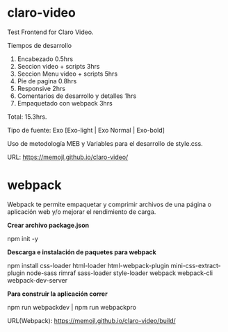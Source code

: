 # claro-video
Test Frontend for Claro Video.

Tiempos de desarrollo
1. Encabezado 0.5hrs
2. Seccion video + scripts 3hrs
3. Seccion Menu video + scripts 5hrs
4. Pie de pagina 0.8hrs
5. Responsive 2hrs
6. Comentarios de desarrollo y detalles 1hrs
7. Empaquetado con webpack 3hrs

Total: 15.3hrs.

Tipo de fuente: Exo [Exo-light | Exo Normal | Exo-bold]

Uso de metodología MEB y Variables para el desarrollo de style.css. 

URL: https://memojl.github.io/claro-video/

# webpack

Webpack te permite empaquetar y comprimir archivos de una página o aplicación web y/o mejorar el rendimiento de carga. 

**Crear archivo package.json**

npm init -y

**Descarga e instalación de paquetes para webpack** 

npm install css-loader html-loader html-webpack-plugin mini-css-extract-plugin node-sass rimraf sass-loader style-loader webpack webpack-cli webpack-dev-server

**Para construir la aplicación correr**

npm run webpackdev | npm run webpackpro

URL(Webpack): https://memojl.github.io/claro-video/build/
